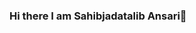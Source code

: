 ### Hi there I am Sahibjadatalib Ansari👋

<!--
**Sahibjadatalib/Sahibjadatalib** is a ✨ _special_ ✨ repository because its `README.md` (this file) appears on your GitHub profile.

Here are some ideas to get you started:

- 🔭 I’m currently working on my own side project named Password Manager android application.
- 🌱 I’m currently learning 
- 👯 I’m looking to collaborate on ...
- 🤔 I’m looking for help with ...
- 💬 Ask me about ...
- 📫 How to reach me: You can contact me at *+917011927689* or you can mail me at *stalib420@gmail.com*
- 😄 Pronouns: ...
- ⚡ Fun fact: ...
-->
